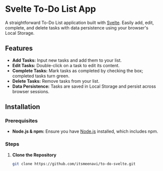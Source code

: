 # Svelte To-Do List App

A straightforward To-Do List application built with [Svelte](https://svelte.dev/). Easily add, edit, complete, and delete tasks with data persistence using your browser's Local Storage.

## Features

- **Add Tasks:** Input new tasks and add them to your list.
- **Edit Tasks:** Double-click on a task to edit its content.
- **Complete Tasks:** Mark tasks as completed by checking the box; completed tasks turn green.
- **Delete Tasks:** Remove tasks from your list.
- **Data Persistence:** Tasks are saved in Local Storage and persist across browser sessions.

## Installation

### Prerequisites

- **Node.js & npm:** Ensure you have [Node.js](https://nodejs.org/) installed, which includes npm.

### Steps

1. **Clone the Repository**

   ```bash
   git clone https://github.com/itsmeenavi/to-do-svelte.git
